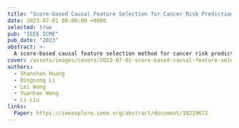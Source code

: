 ```yaml
---
title: "Score-based Causal Feature Selection for Cancer Risk Prediction"
date: 2023-07-01 00:00:00 +0800
selected: true
pub: "IEEE ICME"
pub_date: "2023"
abstract: >-
  A score-based causal feature selection method for cancer risk prediction.
cover: /assets/images/covers/2023-07-01-score-based-causal-feature-selection.png
authors:
  - Shanshan Huang
  - Qingsong Li
  - Lei Wang
  - Yuanhao Wang
  - Li Liu
links:
  Paper: https://ieeexplore.ieee.org/abstract/document/10219672
---
```


